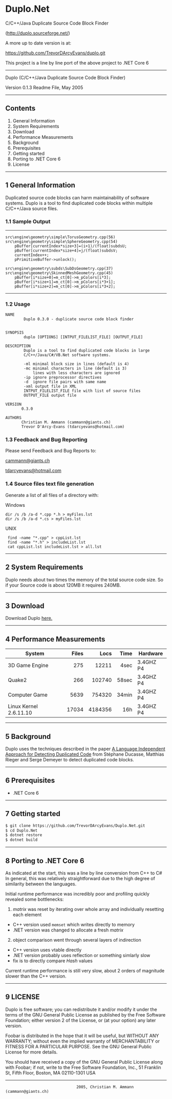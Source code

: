 # Duplo.Net
C/C++/Java Duplicate Source Code Block Finder

(http://duplo.sourceforge.net/)

A more up to date version is at:

https://github.com/TrevorDArcyEvans/duplo.git

This project is a line by line port of the above project to .NET Core 6

________________________________________________________________________________

Duplo (C/C++/Java Duplicate Source Code Block Finder)

Version 0.1.3 Readme File, May 2005
________________________________________________________________________________

## Contents
1. General Information
2. System Requirements
3. Download
4. Performance Measurements
5. Background
6. Prerequisites
7. Getting started
8. Porting to .NET Core 6
9. License

________________________________________________________________________________

## 1 General Information

Duplicated source code blocks can harm maintainability of software systems.
Duplo is a tool to find duplicated code blocks within multiple C/C++/Java 
source files.

### 1.1 Sample Output

----------------------------------------------------------------

```
src\engine\geometry\simple\TorusGeometry.cpp(56)
src\engine\geometry\simple\SphereGeometry.cpp(54)
	pBuffer[currentIndex*size+3]=(i+1)/(float)subdsU;
	pBuffer[currentIndex*size+4]=j/(float)subdsV;
	currentIndex++;
	pPrimitiveBuffer->unlock();

src\engine\geometry\subds\SubDsGeometry.cpp(37)
src\engine\geometry\SkinnedMeshGeometry.cpp(45)
    pBuffer[i*size+0]=m_ct[0]->m_pColors[i*3];
    pBuffer[i*size+1]=m_ct[0]->m_pColors[i*3+1];
    pBuffer[i*size+2]=m_ct[0]->m_pColors[i*3+2];
```
--------------------------------------------------------------------------------

### 1.2 Usage

```
NAME
        Duplo 0.3.0 - duplicate source code block finder


SYNOPSIS
        duplo [OPTIONS] [INTPUT_FILELIST_FILE] [OUTPUT_FILE]

DESCRIPTION
        Duplo is a tool to find duplicated code blocks in large
        C/C++/Java/C#/VB.Net software systems.

        -ml minimal block size in lines (default is 4)
        -mc minimal characters in line (default is 3)
            lines with less characters are ignored
        -ip ignore preprocessor directives
        -d  ignore file pairs with same name
        -xml output file in XML
        INTPUT_FILELIST_FILE file with list of source files
        OUTPUT_FILE output file

VERSION
       0.3.0

AUTHORS
       Christian M. Ammann (cammann@giants.ch)
       Trevor D'Arcy-Evans (tdarcyevans@hotmail.com)
```

### 1.3 Feedback and Bug Reporting

Please send Feedback and Bug Reports to:

cammann@giants.ch

tdarcyevans@hotmail.com

### 1.4 Source files text file generation

Generate a list of all files of a directory with:

Windows
```
dir /s /b /a-d *.cpp *.h > myFiles.lst
dir /s /b /a-d *.cs > myFiles.lst
```

UNIX
```
 find -name "*.cpp" > cppList.lst
 find -name "*.h" > includeList.lst
 cat cppList.lst includeList.lst > all.lst
```
________________________________________________________________________________

## 2 System Requirements

Duplo needs about two times the memory of the total source code size. So if
your Source code is about 120MB it requires 240MB.

________________________________________________________________________________

## 3 Download

Download Duplo [here.](https://github.com/TrevorDArcyEvans/Duplo.Net/releases)

________________________________________________________________________________

## 4 Performance Measurements

|System                   |Files  |Locs     |Time   |Hardware   |
|-------------------------|------:|--------:|------:|-----------|
|3D Game Engine           |275    |12211    |4sec   |3.4GHZ P4  |
|Quake2                   |266    |102740   |58sec  |3.4GHZ P4  |
|Computer Game            |5639   |754320   |34min  |3.4GHZ P4  |
|Linux Kernel 2.6.11.10   |17034  |4184356  |16h    |3.4GHZ P4  |

________________________________________________________________________________

## 5 Background

Duplo uses the techniques described in the paper 
[A Language Independent Approach for Detecting Duplicated Code](Duca99bCodeDuplication.pdf)
from Stéphane Ducasse, Matthias Rieger and Serge Demeyer to detect duplicated code blocks.

________________________________________________________________________________

## 6 Prerequisites
* .NET Core 6

________________________________________________________________________________

## 7 Getting started

```bash
$ git clone https://github.com/TrevorDArcyEvans/Duplo.Net.git
$ cd Duplo.Net
$ dotnet restore
$ dotnet build
```
________________________________________________________________________________

## 8 Porting to .NET Core 6
As indicated at the start, this was a line by line conversion from C++ to C#
In general, this was relatively straightforward due to the high degree of
similarity between the languages.

Initial runtime performance was incredibly poor and profiling quickly revealed
some bottlenecks:
1. _matrix_ was reset by iterating over whole array and individually resetting
  each element
* C++ version used `memset` which writes directly to memory
* .NET version was changed to allocate a fresh _matrix_
2. object comparison went through several layers of indirection
* C++ version uses vtable directly
* .NET version probably uses reflection or something simlarly slow
* fix is to directly compare _Hash_ values

Current runtime performance is still very slow, about 2 orders of magnitude
slower than the C++ version.

________________________________________________________________________________

## 9 LICENSE

Duplo is free software; you can redistribute it and/or modify
it under the terms of the GNU General Public License as published by
the Free Software Foundation; either version 2 of the License, or
(at your option) any later version.

Foobar is distributed in the hope that it will be useful,
but WITHOUT ANY WARRANTY; without even the implied warranty of
MERCHANTABILITY or FITNESS FOR A PARTICULAR PURPOSE.  See the
GNU General Public License for more details.

You should have received a copy of the GNU General Public License
along with Foobar; if not, write to the Free Software
Foundation, Inc., 51 Franklin St, Fifth Floor, Boston, MA  02110-1301  USA

________________________________________________________________________________
                                   2005, Christian M. Ammann (cammann@giants.ch)
